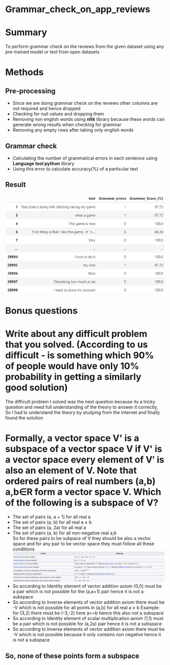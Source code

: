 # Grammar_check_on_app_reviews
# Summary
To perform grammar check on the reviews from the given dataset using any pre-trained model or text from open datasets
# Methods
## Pre-processing
* Since we are doing grammar check on the reviews other columns are not required and hence dropped
* Checking for null values and dropping them
* Removing non english words using **nltk** library because these words can generate wrong results when checking for grammar
* Removing any empty rows after taking only english words
## Grammar check
* Calculating the number of grammatical errors in each sentence using **Language tool python** library
* Using this error to calculate accuracy(%) of a particular text
## Result
![Screenshot](grammar_check_result.png)
# Bonus questions
# Write about any difficult problem that you solved. (According to us difficult - is something which 90% of people would have only 10% probability in getting a similarly good solution)
The difficult problem I solved was the next question because its a tricky question and need full understanding of the theory to answer it correctly, So I had to understand the theory by studying from the internet and finally found the solution

# Formally, a vector space V' is a subspace of a vector space V if V' is a vector space every element of V′ is also an element of V. Note that ordered pairs of real numbers (a,b) a,b∈R form a vector space V. Which of the following is a subspace of V?
* The set of pairs (a, a + 1) for all real a
* The set of pairs (a, b) for all real a ≥ b
* The set of pairs (a, 2a) for all real a
* The set of pairs (a, b) for all non-negative real a,b\
So for these pairs to be subpace of V they should be also a vector space and for any pair to be vector space they must follow all these conditions
![Screenshot](vector_space.png)
* So according to Identity element of vector addition axiom (0,0) must be a pair which is not possible for the (a,a+1) pair hence it is not a subspace
* So according to Inverse elements of vector addition axiom there must be -V which is not possible for all points in (a,b) for all real a ≥ b Example: for (3,2) there must be (-3,-2) here a<=b hence this also not a subspace
* So according to Identity element of scalar multiplication axiom (1,1) must be a pair which is not possible for (a,2a) pair hence it is not a subspace
* So according to Inverse elements of vector addition axiom there must be -V which is not possible because it only contains non negative hence it is not a subspace
## So, none of these points form a subspace
